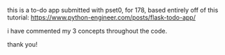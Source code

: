 this is a to-do app submitted with pset0, for 178, based entirely off of this tutorial: https://www.python-engineer.com/posts/flask-todo-app/

i have commented my 3 concepts throughout the code.

thank you!